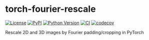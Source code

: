 # torch-fourier-rescale

[![License](https://img.shields.io/pypi/l/torch-fourier-rescale.svg?color=green)](https://github.com/alisterburt/torch-fourier-rescale/raw/main/LICENSE)
[![PyPI](https://img.shields.io/pypi/v/torch-fourier-rescale.svg?color=green)](https://pypi.org/project/torch-fourier-rescale)
[![Python Version](https://img.shields.io/pypi/pyversions/torch-fourier-rescale.svg?color=green)](https://python.org)
[![CI](https://github.com/alisterburt/torch-fourier-rescale/actions/workflows/ci.yml/badge.svg)](https://github.com/alisterburt/torch-fourier-rescale/actions/workflows/ci.yml)
[![codecov](https://codecov.io/gh/alisterburt/torch-fourier-rescale/branch/main/graph/badge.svg)](https://codecov.io/gh/alisterburt/torch-fourier-rescale)

Rescale 2D and 3D images by Fourier padding/cropping in PyTorch
